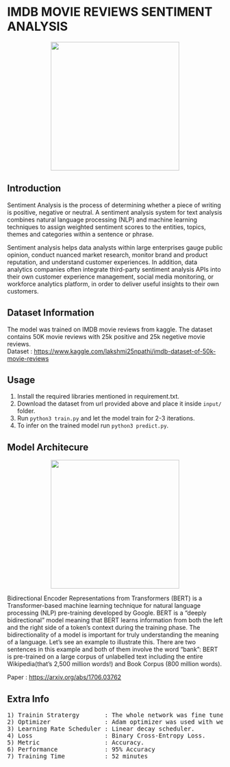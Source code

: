 # IMDB MOVIE REVIEWS SENTIMENT ANALYSIS 

<p align="center">
  <img src="https://mk0ecommercefas531pc.kinstacdn.com/wp-content/uploads/2019/12/sentiment-analysis.png" height="300" />
</p>

## Introduction

Sentiment Analysis is the process of determining whether a piece of writing is positive, negative or neutral. A sentiment analysis system for text analysis combines natural language processing (NLP) and machine learning techniques to assign weighted sentiment scores to the entities, topics, themes and categories within a sentence or phrase.

Sentiment analysis helps data analysts within large enterprises gauge public opinion, conduct nuanced market research, monitor brand and product reputation, and understand customer experiences. In addition, data analytics companies often integrate third-party sentiment analysis APIs into their own customer experience management, social media monitoring, or workforce analytics platform, in order to deliver useful insights to their own customers.

## Dataset Information 

The model was trained on IMDB movie reviews from kaggle. The dataset contains 50K movie reviews with 25k positive and 25k negetive movie reviews. </br>
Dataset : https://www.kaggle.com/lakshmi25npathi/imdb-dataset-of-50k-movie-reviews

## Usage 

1) Install the required libraries mentioned in requirement.txt.
2) Download the dataset from url provided above and place it inside ``` input/ ``` folder.
3) Run ```python3 train.py``` and let the model train for 2-3 iterations.
4) To infer on the trained model run ```python3 predict.py```.


## Model Architecure 
<p align="center">
  <img src="https://www.vproexpert.com/wp-content/uploads/2019/12/google-bert-745x342-1.png" height="300" />
</p>

Bidirectional Encoder Representations from Transformers (BERT) is a Transformer-based machine learning technique for natural language processing (NLP) pre-training developed by Google. BERT is a “deeply bidirectional” model meaning that BERT learns information from both the left and the right side of a token’s context during the training phase. The bidirectionality of a model is important for truly understanding the meaning of a language. Let’s see an example to illustrate this. There are two sentences in this example and both of them involve the word “bank”:
BERT is pre-trained on a large corpus of unlabelled text including the entire Wikipedia(that’s 2,500 million words!) and Book Corpus (800 million words). </br>

Paper : https://arxiv.org/abs/1706.03762


## Extra Info
<pre>
1) Trainin Stratergy       : The whole network was fine tuned on the dataset.
2) Optimizer               : Adam optimizer was used with weight decay.
3) Learning Rate Scheduler : Linear decay scheduler.
4) Loss                    : Binary Cross-Entropy Loss.
5) Metric                  : Accuracy.
6) Performance             : 95% Accuracy
7) Training Time           : 52 minutes
</pre>

